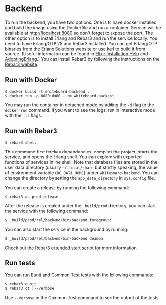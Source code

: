 Backend
=====

To run the backend, you have two options. One is to have docker installed and build the image using the Dockerfile
and run a container. Service will be available at [http://localhost:8080](http://localhost:8080) 
so don't forget to expose the port. The other option is to install Erlang and Rebar3 and run the service locally. You
need to have Erlang/OTP 25 and Rebar3 installed. You can get Erlang/OTP binaries 
from the [Erlang Solutions website](https://www.erlang-solutions.com/resources/download.html) or 
use [kerl](https://github.com/kerl/kerl) to build it from source. 
(Useful information can be found in [Elixir Installation Help](https://elixir-lang.org/install.html) and 
[AdoptingErlang](https://adoptingerlang.org/docs/development/setup/#installing-erlang-otp).) 
You can install Rebar3 by following the instructions on 
the [Rebar3 website](https://www.rebar3.org/docs/getting-started).

Run with Docker
-----

    $ docker build -t whiteboard-backend .
    $ docker run -p 8080:8080 --rm whiteboard-backend

You may run the container in detached mode by adding the `-d` flag to the `docker run` command. 
If you want to see the logs, run in interactive mode with the `-it` flags.

Run with Rebar3
-----

    $ rebar3 shell

This command first fetches dependencies, compiles the project, starts the service, and opens the Erlang shell. 
You can explore with exported functions of services in the shell. Note that database files are stored in the
user data directory (usually `~/.local/share` but strictly speaking, the value of environment variable `XDG_DATA_HOME`) 
under `whiteboard-backend`. 
You can change the directory by setting the `app_data_directory` in
`sys.config` file.

You can create a release by running the following command:

    $ rebar3 as prod release

After the release is created under the `_build/prod` directory, you can start the service with the following command:

    $ _build/prod/rel/backend/bin/backend foreground

You can also start the service in the background by running:

    $ _build/prod/rel/backend/bin/backend deamon

Check out the [Rebar3 extended start script](https://rebar3.org/docs/deployment/releases/#extended-start-script) 
for more information.

Run tests
-----

You can run Eunit and Common Test tests with the following commands:

    $ rebar3 eunit
    $ rebar3 ct [--verbose]

Use `--verbose` in the Common Test command to see the output of the tests.